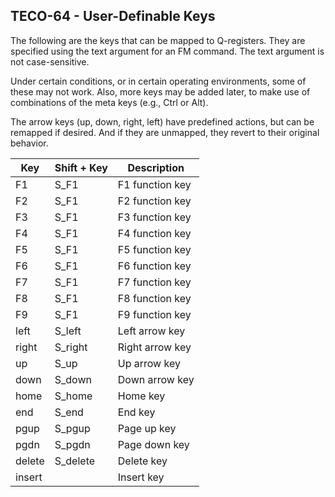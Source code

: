 ## TECO-64 - User-Definable Keys

The following are the keys that can be mapped to Q-registers.
They are specified using the text argument for an FM command. The text
argument is not case-sensitive.

Under certain conditions, or in certain operating environments, some
of these may not work. Also, more keys may be added later, to make use
of combinations of the meta keys (e.g., Ctrl or Alt).

The arrow keys (up, down, right, left) have predefined actions, but
can be remapped if desired. And if they are unmapped, they revert to
their original behavior.

| Key | Shift + Key | Description |
| --- | ----------- | ----------- |
| F1  | S_F1  | F1 function key |
| F2  | S_F1  | F2 function key |
| F3  | S_F1  | F3 function key |
| F4  | S_F1  | F4 function key |
| F5  | S_F1  | F5 function key |
| F6  | S_F1  | F6 function key |
| F7  | S_F1  | F7 function key |
| F8  | S_F1  | F8 function key |
| F9  | S_F1  | F9 function key |
| left | S_left | Left arrow key |
| right | S_right | Right arrow key |
| up | S_up | Up arrow key |
| down | S_down | Down arrow key |
| home | S_home | Home key |
| end | S_end | End key |
| pgup | S_pgup | Page up key |
| pgdn | S_pgdn | Page down key |
| delete | S_delete | Delete key |
| insert | | Insert key |
